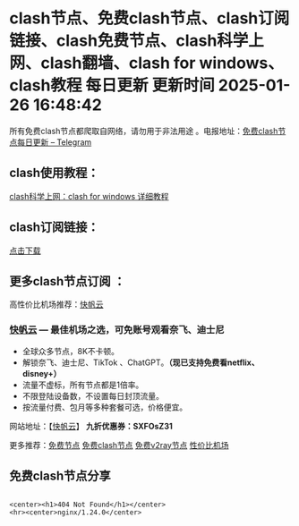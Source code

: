 # clash节点、免费clash节点、clash订阅链接、clash免费节点、clash科学上网、clash翻墙、clash for windows、clash教程 每日更新  更新时间 2025-01-26 16:48:42  
所有免费clash节点都爬取自网络，请勿用于非法用途 。电报地址：<a href="https://t.me/s/v2raydailyupdate" target="_blank">免费clash节点每日更新 – Telegram</a>

## clash使用教程：

<a href="https://clashforwindows100.com/" target="_blank">clash科学上网：clash for windows 详细教程</a>

## clash订阅链接：

<a href="https://github.com/aiboboxx/clashfree/blob/main/clash.yml" target="_blank">点击下载</a>

## 更多clash节点订阅 ：

高性价比机场推荐：<a href="https://kfyun.uk/?code=srOLpruw" target="_blank">快帆云</a>

### [快帆云](https://kfyun.uk/?code=srOLpruw) —  最佳机场之选，可免账号观看奈飞、迪士尼

- 全球众多节点，8K不卡顿。
- 解锁奈飞、迪士尼、TikTok 、ChatGPT。**（现已支持免费看netflix、disney+）**
- 流量不虚标，所有节点都是1倍率。
- 不限登陆设备数，不设置每日封顶流量。
- 按流量付费、包月等多种套餐可选，价格便宜。

网站地址：【[快帆云](https://kfyun.uk/)】  **九折优惠券：SXFOsZ31**

更多推荐：<a href="https://clashbk.github.io/" target="_blank">免费节点</a>   <a href="https://clashgithub.com" target="_blank">免费clash节点</a>   <a href="https://github.com/aiboboxx/v2rayfree" target="_blank">免费v2ray节点</a>   [性价比机场](https://xn--6nq44r2uh9rhj7f.org/)


## 免费clash节点分享
```  

<center><h1>404 Not Found</h1></center>
<hr><center>nginx/1.24.0</center>









```

